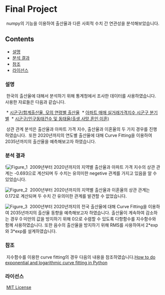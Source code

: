 # Final Project

​	numpy의 기능을 이용하여 출산율과 다른 사회적 수치 간 연관성을 분석해보았습니다.



## Contents

* [설명](#1)
* [분석 결과](#2)
* [참조](#3)
* [라이선스](#4)



### 설명 <a name="1"></a>

​	한국의 출산율에 대해서 분석하기 위해 통계청에서 조사한 데이터를 사용하였습니다.
​	사용한 자료들은 다음과 같습니다.

​	* [시군구/합계출산율, 모의 연령별 출산율](https://kosis.kr/statHtml/statHtml.do?orgId=101&tblId=DT_1B81A17&conn_path=I2)
​	* [아파트 매매 실거래가격지수 시군구 분기별](https://kosis.kr/statHtml/statHtml.do?orgId=408&tblId=DT_KAB_11672_S5)
​	* [시군구/인구동태건수 및 동태율(출생,사망,혼인,이혼)](https://kosis.kr/statHtml/statHtml.do?orgId=101&tblId=DT_1B8000I&conn_path=I2)

​	상관 관계 분석은 출산율과 아파트 가격 지수, 출산율과 이혼율의 두 가지 경우를 진행하였습니다.
​	또한 2020년까지의 연도별 출산율에 대해 Curve Fitting을 이용하여 2035년까지의 출산율을 예측해보고자 하였습니다.



### 분석 결과 <a name="2"></a>

!![Figure_1](https://user-images.githubusercontent.com/70771742/146911624-1a9b5ef9-28be-49b3-8611-32d190aee5bf.png)
​	2009년부터 2020년까지의 지역별 출산율과 아파트 가격 지수의 상관 관계는 -0.693으로 계산되며 두 수치는 유의미한 negetive 관계를 가지고 있음을 알 수 있었습니다.

![Figure_2](https://user-images.githubusercontent.com/70771742/146911618-0c479859-6cc7-47a8-a334-e2a40ee39496.png)
​	2000년부터 2020년까지의 지역별 출산율과 이혼율의 상관 관계는 0.172로 계산되며 두 수치 간 유의미한 관계를 발견할 수 없었습니다.

![Figure_3](https://user-images.githubusercontent.com/70771742/146911622-9b87bee6-4172-448a-b405-a19a34cb8d2f.png)
​	2000년부터 2020년까지의 전국 출산율에 대해 Curve Fitting을 이용하여 2035년까지의 출산율 동향을 예측해보고자 하였습니다. 출산율이 계속하여 감소하는 경우 0 미만의 값을 방지하기 위해 0으로 수렴할 수 있도록 다항함수를 지수함수와 함께 사용하였습니다. 또한 음수의 출산율을 방지하기 위해 RMS를 사용하여서 2&#42;exp와 3&#42;exp를 설계하였습니다.



### 참조 <a name="3"></a>

​	지수함수를 이용한 curve fitting의 경우 다음의 내용을 참조하였습니다.
​	[How to do exponential and logarithmic curve fitting in Python](https://www.kite.com/python/answers/how-to-do-exponential-and-logarithmic-curve-fitting-in-python)



### 라이선스 <a name="4"></a>

​	[MIT License](http://opensource.org/licenses/MIT)
